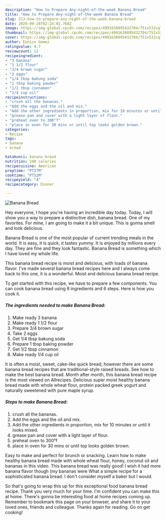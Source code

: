 ```yaml
---
description: "How to Prepare Any-night-of-the-week Banana Bread"
title: "How to Prepare Any-night-of-the-week Banana Bread"
slug: 213-how-to-prepare-any-night-of-the-week-banana-bread
date: 2020-09-26T02:24:01.768Z
image: https://img-global.cpcdn.com/recipes/4991636895432704/751x532cq70/banana-bread-recipe-main-photo.jpg
thumbnail: https://img-global.cpcdn.com/recipes/4991636895432704/751x532cq70/banana-bread-recipe-main-photo.jpg
cover: https://img-global.cpcdn.com/recipes/4991636895432704/751x532cq70/banana-bread-recipe-main-photo.jpg
author: Eunice Gomez
ratingvalue: 4.7
reviewcount: 12
recipeingredient:
- "3 banana"
- "1 1/2 flour"
- "3/4 brown sugar"
- "2 eggs"
- "1/4 tbsp bakung soda"
- "1 tbsp baking powder"
- "1/2 tbsp cinnamon"
- "1/4 cup oil"
recipeinstructions:
- "crush all the bananas."
- "Add the eggs and the oil and mix."
- "Add the other ingredients in proportion, mix for 10 minutes or until it looks mixed."
- "grease pan and cover with a light layer of flour."
- "preheat oven to 300°f"
- "place in oven for 30 mins or until top looks golden brown."
categories:
- Recipe
tags:
- banana
- bread

katakunci: banana bread 
nutrition: 248 calories
recipecuisine: American
preptime: "PT27M"
cooktime: "PT52M"
recipeyield: "4"
recipecategory: Dinner

---
```



![Banana Bread](https://img-global.cpcdn.com/recipes/4991636895432704/751x532cq70/banana-bread-recipe-main-photo.jpg)

Hey everyone, I hope you're having an incredible day today. Today, I will show you a way to prepare a distinctive dish, banana bread. One of my favorites. For mine, I am going to make it a bit unique. This is gonna smell and look delicious.

Banana Bread is one of the most popular of current trending meals in the world. It is easy, it is quick, it tastes yummy. It is enjoyed by millions every day. They are fine and they look fantastic. Banana Bread is something which I have loved my whole life.

This banana bread recipe is moist and delicious, with loads of banana flavor. I&#39;ve made several banana bread recipes here and I always come back to this one, it is a wonderful. Moist and delicious banana bread recipe.


To get started with this recipe, we have to prepare a few components. You can cook banana bread using 8 ingredients and 6 steps. Here is how you cook it.

<!--inarticleads1-->

##### The ingredients needed to make Banana Bread:

1. Make ready 3 banana
1. Make ready 1 1/2 flour
1. Prepare 3/4 brown sugar
1. Take 2 eggs
1. Get 1/4 tbsp bakung soda
1. Prepare 1 tbsp baking powder
1. Get 1/2 tbsp cinnamon
1. Make ready 1/4 cup oil


It is often a moist, sweet, cake-like quick bread; however there are some banana bread recipes that are traditional-style raised breads. See how to make the best banana bread. Month after month, this banana bread recipe is the most viewed on Allrecipes. Delicious super moist healthy banana bread made with whole wheat flour, protein packed greek yogurt and naturally sweetened with pure maple syrup. 

<!--inarticleads2-->

##### Steps to make Banana Bread:

1. crush all the bananas.
1. Add the eggs and the oil and mix.
1. Add the other ingredients in proportion, mix for 10 minutes or until it looks mixed.
1. grease pan and cover with a light layer of flour.
1. preheat oven to 300°f
1. place in oven for 30 mins or until top looks golden brown.


Easy to make and perfect for brunch or snacking. Learn how to make healthy banana bread made with whole wheat flour, honey, coconut oil and bananas in this video. This banana bread was really good! I wish it had more banana flavor though (my bananas were What a simple recipe for a sophisticated banana bread. I don&#39;t consider myself a baker but I would. 

So that's going to wrap this up for this exceptional food banana bread recipe. Thank you very much for your time. I'm confident you can make this at home. There's gonna be interesting food at home recipes coming up. Remember to bookmark this page on your browser, and share it to your loved ones, friends and colleague. Thanks again for reading. Go on get cooking!
